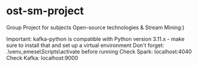 # ost-sm-project
Group Project for subjects Open-source technologies &amp; Stream Mining:)

Important: kafka-python is compatible with Python version 3.11.x - make sure to install that and set up a virtual environment
Don't forget: .\venv_emese\Scripts\activate before running
Check Spark: localhost:4040
Check Kafka: localhost:9000